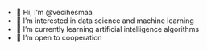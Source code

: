 - 👋 Hi, I’m @vecihesmaa
- 👀 I’m interested in data science and machine learning
- 🌱 I’m currently learning artificial intelligence algorithms
- 💞️ I’m open to cooperation

<!---
vecihesmaa/vecihesmaa is a ✨ special ✨ repository because its `README.md` (this file) appears on your GitHub profile.
You can click the Preview link to take a look at your changes.
--->
